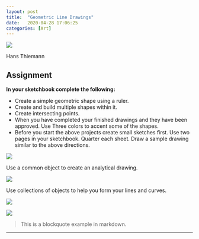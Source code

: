 ```yaml
---
layout: post
title:  "Geometric Line Drawings"
date:   2020-04-28 17:06:25
categories: [Art]
---
```



<img class="madtinker_main" src="https://s3.amazonaws.com/image-control-storage/2020/02/10195144/2020-02-10-18_43_46-kandinsky-layout.png" />

<span style="text-align: center;">Hans Thiemann</span>

<h2>Assignment</h2>


**In your sketchbook complete the following:**

- Create a simple geometric shape using a ruler.
- Create and build multiple shapes within it.
- Create intersecting points.
- When you have completed your finished drawings and they have been approved. Use Three colors to accent some of the shapes.
- Before you start the above projects create small sketches first. Use two pages in your sketchbook. Quarter each sheet. Draw a sample drawing similar to the above directions.


<img class="madtinker_main" src="https://s3.amazonaws.com/image-control-storage/2020/02/13140901/2020-02-13-13_07_04-Window.png" />

Use a common object to create an analytical drawing.

<div><img class="madtinker_main" src="https://s3.amazonaws.com/image-control-storage/2020/02/13141310/2020-02-13-13_11_31-Window.png" />



<p>Use collections of objects to help you form your lines and curves.</p>


<img class="madtinker_main" src="https://s3.amazonaws.com/image-control-storage/2020/02/13141328/2020-02-13-13_12_10-Window.png" />



<img class="madtinker_main" src="https://s3.amazonaws.com/image-control-storage/2020/02/13141632/2020-02-13-13_16_05-Window.png" /></div>
	
	
> This is a blockquote example in markdown.


---